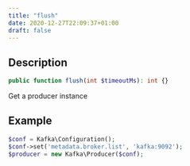 ```yaml
---
title: "flush"
date: 2020-12-27T22:09:37+01:00
draft: false
---
```

## Description
```php
public function flush(int $timeoutMs): int {}
```
Get a producer instance
## Example
```php
$conf = Kafka\Configuration();
$conf->set('metadata.broker.list', 'kafka:9092');
$producer = new Kafka\Producer($conf);
```